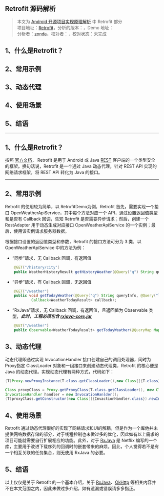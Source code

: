 Retrofit 源码解析
----------------
> 本文为 [Android 开源项目实现原理解析](https://github.com/android-cn/android-open-project-analysis) 中 Retrofit 部分  
> 项目地址：[Retrofit](https://github.com/square/retrofit)，分析的版本：，Demo 地址：    
> 分析者：[zonda](https://github.com/zonda)，校对者：，校对状态：未完成   

## 1、什么是Retrofit？
## 2、常用示例
## 3、动态代理
## 4、使用场景
## 5、结语
***
## 1、什么是Retrofit？
按照 [官方文档](http://square.github.io/retrofit/)， Retrofit 是用于 Android 或 Java [REST](http://zh.wikipedia.org/wiki/REST) 客户端的一个类型安全的框架。换句话说，Retrofit 是一个通过 Java 动态代理，针对 REST API 实现的网络请求框架，将 REST API 转化为 Java 的接口。
***  
## 2、常用示例
Retrofit 的使用较为简单，以 RetrofitDemo为例，Retrofit 首先，需要实现一个接口 OpenWeatherApiService，其中每个方法对应一个 API，通过设置返回值类型和是否有 Callback 回调，告知 Retrofit 是否需要异步请求；然后，创建一个 RestAdapter 用于动态生成对应接口 OpenWeatherApiService 的一个实例；最后，使用该实例请求服务器数据。


根据接口设置的返回值类型和参数，Retrofit 的接口方法可分为 3 类，以 OpenWeatherApiService 中的方法为例：


 - “同步”请求，无 Callback 回调，有返回值


```java
    @GET("/history/city")
    public WeatherHistoryResult getHistoryWeather(@Query("q") String queryInfo);
```
 - “异步”请求，有 Callback 回调，无返回值


```java
    @GET("/weather")
    public void getTodayWeather(@Query("q") String queryInfo, @Query("lang") String language,
            Callback<WeatherTodayResult> callback);
```
 - “RxJava”请求，无 Callback 回调，有返回值，且返回值为 Observable 类型，***此时，工程必须包含 [rxjava-core.jar](http://search.maven.org/#search%7Cga%7C1%7Cg%3A%22com.netflix.rxjava%22%20AND%20a%3A%22rxjava-core%22)***
```java
    @GET("/weather")
    public Observable<WeatherTodayResult> getTodayWeather(@QueryMap Map<String, String> params);
```
## 3、动态代理


动态代理即通过实现 InvocationHandler 接口创建自己的调用处理器，同时为Proxy指定 ClassLoader 对象和一组接口来创建动态代理类，Retrofit 的核心便是 Java 的动态代理。实现动态代理有两种方式，代码如下：


```java
(T)Proxy.newProxyInstance(T.class.getClassLoader(),new Class[]{T.class}),new InvocationHanlder()); 
```


```java 
Class proxyClass = Proxy.getProxyClass(T.class.getClassLoader(), new Class[]{T.class}); 
InvocationHandler handler = new InvocationHanlder();
(T)proxyClass.getConstructor(new Class[]{InvactionHandler.class}).newInstance(new Object[]{handler});
```
## 4、使用场景


Retrofit 通过动态代理很好的实现了网络请求和UI的解耦，但是作为一个库他并未提供网络数据存储的部分，对于线程控制也未做过多的优化，因此如有以上需求的项目可能就需要自行扩展相应的功能。此外，对于 [RxJava](https://github.com/Netflix/RxJava/wiki) 是 Netflix 编写的一个库，主要用于改进下载序列的回调时的嵌套带来的麻烦。因此，个人觉得若不是有一个相互关联的任务集合，则无使用 RxJava 的必要。


## 5、结语

以上仅仅是关于 Retrofit 的一个基本介绍，关于 [RxJava](https://github.com/Netflix/RxJava/wiki)、[OkHttp](http://square.github.io/okhttp/) 等相关内容并不在本文范围之内，因此未做过多介绍，如有遗漏或错误请多多指正。

